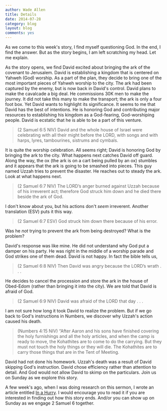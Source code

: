```yaml
---
author: Wade Allen
title: Details
date: 2014-07-28
category: blog
layout: blog
comments: yes
---
```

 
As we come to this week's story, I find myself questioning God. In the end, I find the answer. But as the story begins, I am left scratching my head. Let me explain.

As the story opens, we find David excited about bringing the ark of the covenant to Jerusalem. David is establishing a kingdom that is centered on Yahweh (God) worship. As a part of the plan, they decide to bring one of the most important pieces of Yahweh worship to the city. The ark had been captured by the enemy, but is now back in David's control. David plans to make the cavalcade a big deal. He commissions 30K men to make the journey. It did not take this many to make the transport; the ark is only a four foot box. Yet David wants to highlight its significance. It seems to me that David has the best of intentions. He is honoring God and contributing major resources to establishing his kingdom as a God-fearing, God-worshiping people. David is ecstatic that he is able to be a part of this venture.

>(2 Samuel 6:5 NIV) David and the whole house of Israel were celebrating with all their might before the LORD, with songs and with harps, lyres, tambourines, sistrums and cymbals. 

It is quite the worship celebration. All seems right; David is honoring God by bringing the ark to the city. What happens next catches David off guard. Along the way, the ox (the ark is on a cart being pulled by an ox) stumbles and it appears that the ark is going to be smashed into pieces. This guy named Uzzah tries to prevent the disaster. He reaches out to steady the ark. Look at what happens next.

>(2 Samuel 6:7 NIV) The LORD’s anger burned against Uzzah because of his irreverent act; therefore God struck him down and he died there beside the ark of God. 

I don't know about you, but his actions don't *seem* irreverent. Another translation (ESV) puts it this way.

>(2 Samuel 6:7 ESV) God struck him down there because of his error.

Was he *not* trying to prevent the ark from being destroyed? What is the problem?

David's response was like mine. He did not understand why God put a damper on his party. He was right in the middle of a worship parade and God strikes one of them dead. David is not happy. In fact the bible tells us,

>(2 Samuel 6:8 NIV) Then David was angry because the LORD’s wrath . . .

He decides to cancel the procession and store the ark in the house of Obed-Edom (rather than bringing it into the city). We are told that David is afraid of God.

>(2 Samuel 6:9 NIV) David was afraid of the LORD that day . . .

I am not sure how long it took David to realize the problem. But if we go back to God's instructions in Numbers, we discover why Uzzah's action caused his death.

>(Numbers 4:15 NIV) “After Aaron and his sons have finished covering the holy furnishings and all the holy articles, and when the camp is ready to move, the Kohathites are to come to do the carrying. But they must not touch the holy things or they will die. The Kohathites are to carry those things that are in the Tent of Meeting. 

David had not done his homework. Uzzah's death was a result of David skipping God's instruction. David chose efficiency rather than attention to detail. And God would not allow David to skimp on the particulars. Join us on Sunday as we explore this story.

A few week's ago, when I was doing research on this sermon, I wrote an article entitled [In a Hurry](http://discerningchurch.org/2014/07/08/in-a-hurry/). I would encourage you to read it if you are interested in finding out how this story ends. And/or you can show up on Sunday as we engage 2 Samuel 6 together.


